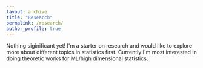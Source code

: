 ```yaml
---
layout: archive
title: "Research"
permalink: /research/
author_profile: true
---
```


Nothing siginificant yet! I'm a starter on research and would like to explore more about different topics in statistics first. Currently I'm most interested in doing theoretic works for ML/high dimensional statistics. 